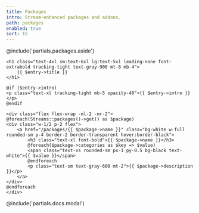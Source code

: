 ```yaml
---
title: Packages
intro: Stream-enhanced packages and addons.
path: packages
enabled: true
sort: 15
---
```


<style>
    body {
        background: var(--ui-color-light);
    }
    input[type="search"] {
        background: var(--ui-color-white);
    }
</style>

<div class="flex">

@include('partials.packages.aside')

<div class="ls-doc__content w-3/4 flex-grow pb-16 px-16">
    
    <h1 class="text-4xl sm:text-6xl lg:text-5xl leading-none font-extrabold tracking-tight text-gray-900 mt-8 mb-4">
        {{ $entry->title }}
    </h1>
    
    @if ($entry->intro)
    <p class="text-xl tracking-tight mb-5 opacity-40">{{ $entry->intro }}</p>
    @endif

    <div class="flex flex-wrap -ml-2 -mr-2">
    @foreach(Streams::packages()->get() as $package)
    <div class="w-1/2 p-2 flex">
        <a href="/packages/{{ $package->name }}" class="bg-white w-full rounded-sm p-4 border-2 border-transparent hover:border-black">
            <h3 class="text-xl font-bold">{{ $package->name }}</h3>
            @foreach($package->categories as $key => $value)
            <span class="text-xs rounded-sm px-1 py-0.5 bg-black text-white">{{ $value }}</span>
            @endforeach
            <p class="text-sm text-gray-600 mt-2">{{ $package->description }}</p>
        </a>
    </div>
    @endforeach
    </div>

</div>
</div>

@include('partials.docs.modal')
